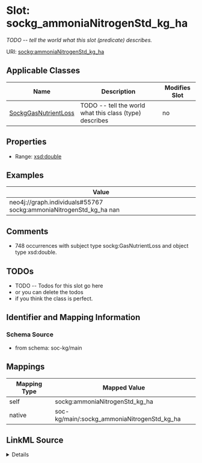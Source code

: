 

# Slot: sockg_ammoniaNitrogenStd_kg_ha


_TODO -- tell the world what this slot (predicate) describes._





URI: [sockg:ammoniaNitrogenStd_kg_ha](http://www.semanticweb.org/sockg/ontologies/2024/0/soil-carbon-ontology/ammoniaNitrogenStd_kg_ha)



<!-- no inheritance hierarchy -->





## Applicable Classes

| Name | Description | Modifies Slot |
| --- | --- | --- |
| [SockgGasNutrientLoss](../classes/SockgGasNutrientLoss.md) | TODO -- tell the world what this class (type) describes |  no  |







## Properties

* Range: [xsd:double](http://www.w3.org/2001/XMLSchema#double)






## Examples

| Value |
| --- |
| neo4j://graph.individuals#55767 sockg:ammoniaNitrogenStd_kg_ha nan |

## Comments

* 748 occurrences with subject type sockg:GasNutrientLoss and object type xsd:double.

## TODOs

* TODO -- Todos for this slot go here
* or you can delete the todos
* if you think the class is perfect.

## Identifier and Mapping Information







### Schema Source


* from schema: soc-kg/main




## Mappings

| Mapping Type | Mapped Value |
| ---  | ---  |
| self | sockg:ammoniaNitrogenStd_kg_ha |
| native | soc-kg/main/:sockg_ammoniaNitrogenStd_kg_ha |




## LinkML Source

<details>
```yaml
name: sockg_ammoniaNitrogenStd_kg_ha
description: TODO -- tell the world what this slot (predicate) describes.
todos:
- TODO -- Todos for this slot go here
- or you can delete the todos
- if you think the class is perfect.
comments:
- 748 occurrences with subject type sockg:GasNutrientLoss and object type xsd:double.
examples:
- value: neo4j://graph.individuals#55767 sockg:ammoniaNitrogenStd_kg_ha nan
from_schema: soc-kg/main
rank: 1000
slot_uri: sockg:ammoniaNitrogenStd_kg_ha
alias: sockg_ammoniaNitrogenStd_kg_ha
domain_of:
- sockg_GasNutrientLoss
range: double

```
</details>